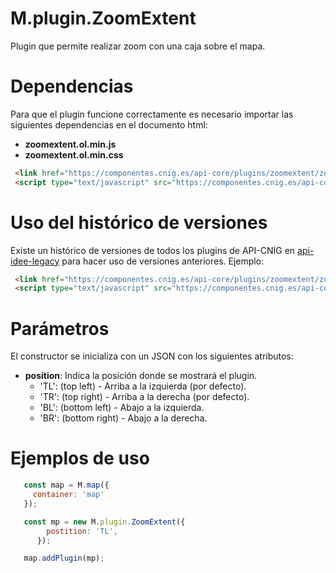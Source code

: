 # M.plugin.ZoomExtent


Plugin que permite realizar zoom con una caja sobre el mapa.

# Dependencias

Para que el plugin funcione correctamente es necesario importar las siguientes dependencias en el documento html:

- **zoomextent.ol.min.js**
- **zoomextent.ol.min.css**


```html
 <link href="https://componentes.cnig.es/api-core/plugins/zoomextent/zoomextent.ol.min.css" rel="stylesheet" />
 <script type="text/javascript" src="https://componentes.cnig.es/api-core/plugins/zoomextent/zoomextent.ol.min.js"></script>
```

# Uso del histórico de versiones

Existe un histórico de versiones de todos los plugins de API-CNIG en [api-idee-legacy](https://github.com/IGN-CNIG/API-CNIG/tree/master/api-idee-legacy/plugins) para hacer uso de versiones anteriores.
Ejemplo:
```html
 <link href="https://componentes.cnig.es/api-core/plugins/zoomextent/zoomextent-1.0.0.ol.min.css" rel="stylesheet" />
 <script type="text/javascript" src="https://componentes.cnig.es/api-core/plugins/zoomextent/zoomextent-1.0.0.ol.min.js"></script>
```

# Parámetros

El constructor se inicializa con un JSON con los siguientes atributos:


- **position**: Indica la posición donde se mostrará el plugin.
  - 'TL': (top left) - Arriba a la izquierda (por defecto).
  - 'TR': (top right) - Arriba a la derecha (por defecto).
  - 'BL': (bottom left) - Abajo a la izquierda.
  - 'BR': (bottom right) - Abajo a la derecha.

# Ejemplos de uso

```javascript
   const map = M.map({
     container: 'map'
   });

   const mp = new M.plugin.ZoomExtent({
        postition: 'TL',
      });

   map.addPlugin(mp);
```

